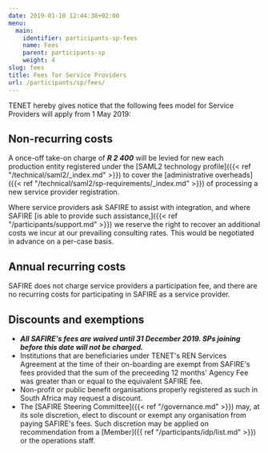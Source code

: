 ```yaml
---
date: 2019-01-10 12:44:38+02:00
menu:
  main:
    identifier: participants-sp-fees
    name: Fees
    parent: participants-sp
    weight: 4
slug: fees
title: Fees for Service Providers
url: /participants/sp/fees/
---
```


TENET hereby gives notice that the following fees model for Service Providers will apply from 1 May 2019:

## Non-recurring costs

A once-off take-on charge of ***R 2 400*** will be levied for new each production entity registered under the [SAML2 technology profile]({{< ref "/technical/saml2/_index.md" >}}) to cover the [administrative overheads]({{< ref "/technical/saml2/sp-requirements/_index.md" >}}) of processing a new service provider registration.

Where service providers ask SAFIRE to assist with integration, and where SAFIRE [is able to provide such assistance,]({{< ref "/participants/support.md" >}}) we reserve the right to recover an additional costs we incur at our prevailing consulting rates. This would be negotiated in advance on a per-case basis.

## Annual recurring costs

SAFIRE does not charge service providers a participation fee, and there are no recurring costs for participating in SAFIRE as a service provider.

## Discounts and exemptions

- ***All SAFIRE's fees are waived until 31 December 2019. SPs joining before this date will not be charged.***
- Institutions that are beneficiaries under TENET's REN Services Agreement at the time of their on-boarding are exempt from SAFIRE's fees provided that the sum of the preceeding 12 months' Agency Fee was greater than or equal to the equivalent SAFIRE fee.
- Non-profit or public benefit organisations properly registered as such in South Africa may request a discount.
- The [SAFIRE Steering Committee]({{< ref "/governance.md" >}}) may, at its sole discretion, elect to discount or exempt any organisation from paying SAFIRE's fees. Such discretion may be applied on recommendation from a [Member]({{ ref "/participants/idp/list.md" >}}) or the operations staff.
